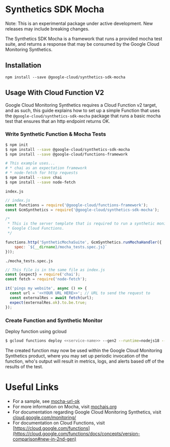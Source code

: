# Synthetics SDK Mocha

Note: This is an experimental package under active development. New releases may include breaking changes.

The Synthetics SDK Mocha is a framework that runs a provided mocha test suite, and returns a response that may be consumed by the Google Cloud Monitoring Synthetics.

## Installation

```
npm install --save @google-cloud/synthetics-sdk-mocha
```

## Usage With Cloud Function V2

Google Cloud Monitoring Synthetics requires a Cloud Function v2 target, and as such, this guide explains how to set up a simple Function that uses the `@google-cloud/synthetics-sdk-mocha` package that runs a basic mocha test that ensures that an http endpoint returns OK.

### Write Synthetic Function & Mocha Tests
```bash
$ npm init
$ npm install --save @google-cloud/synthetics-sdk-mocha
$ npm install --save @google-cloud/functions-framework

# This example uses...
# * chai as an expectation framework
# * node-fetch for http requests
$ npm install --save chai
$ npm install --save node-fetch
```

`index.js`
```javascript
// index.js
const functions = require('@google-cloud/functions-framework');
const GcmSynthetics = require('@google-cloud/synthetics-sdk-mocha');

/*
 * This is the server template that is required to run a synthetic monitor in
 * Google Cloud Functions.
 */

functions.http('SyntheticMochaSuite', GcmSynthetics.runMochaHandler({
    spec: `${__dirname}/mocha_tests.spec.js}`
}));
```

`./mocha_tests.spec.js`
```javascript
// This file is in the same file as index.js
const {expect} = require('chai');
const fetch = require('node-fetch');

it('pings my website', async () => {
  const url = '<<YOUR URL HERE>>'; // URL to send the request to
  const externalRes = await fetch(url);
  expect(externalRes.ok).to.be.true;
});
```

### Create Function and Synthetic Monitor

Deploy function using gcloud
```bash
$ gcloud functions deploy <<service-name>> --gen2 --runtime=nodejs18 --region=<<region>> --source=. --entry-point=SyntheticMochaSuite --trigger-http
```

The created function may now be used within the Google Cloud Monitoring Synthetics product, where you may set up periodic invocation of the function, who's output will result in metrics, logs, and alerts based off of the results of the test.

# Useful Links

* For a sample, see [mocha-url-ok](../../samples/mocha-url-ok/)
* For more information on Mocha, visit [mochajs.org](https://mochajs.org/)
* For documentation regarding Google Cloud Monitoring Synthetics, visit [cloud.google.com/monitoring/](https://cloud.google.com/monitoring/)
* For documentation on Cloud Functions, visit [https://cloud.google.com/functions](https://cloud.google.com/functions/docs/concepts/version-comparison#new-in-2nd-gen)